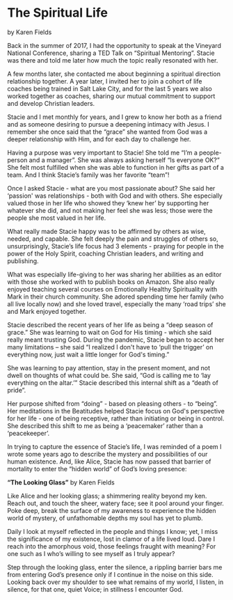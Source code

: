 # The Spiritual Life

by Karen Fields

Back in the summer of 2017, I had the opportunity to speak at the Vineyard National Conference, sharing a TED Talk on
“Spiritual Mentoring”. Stacie was there and told me later how much the topic really resonated with her.

A few months later, she contacted me about beginning a spiritual direction relationship together. A year later, I
invited her to join a cohort of life coaches being trained in Salt Lake City, and for the last 5 years we also worked
together as coaches, sharing our mutual commitment to support and develop Christian leaders.

Stacie and I met monthly for years, and I grew to know her both as a friend and as someone desiring to pursue a
deepening intimacy with Jesus. I remember she once said that the “grace” she wanted from God was a deeper relationship
with Him, and for each day to challenge her.

Having a purpose was very important to Stacie! She told me “I’m a people-person and a manager”. She was always asking
herself “Is everyone OK?” She felt most fulfilled when she was able to function in her gifts as part of a team. And I
think Stacie’s family was her favorite “team”!

Once I asked Stacie - what are you most passionate about? She said her ‘passion' was relationships - both with God and
with others. She especially valued those in her life who showed they ‘knew her’ by supporting her whatever she did, and
not making her feel she was less; those were the people she most valued in her life.

What really made Stacie happy was to be affirmed by others as wise, needed, and capable. She felt deeply the pain and
struggles of others so, unsurprisingly, Stacie’s life focus had 3 elements - praying for people in the power of the Holy
Spirit, coaching Christian leaders, and writing and publishing.

What was especially life-giving to her was sharing her abilities as an editor with those she worked with to publish
books on Amazon. She also really enjoyed teaching several courses on Emotionally Healthy Spirituality with Mark in their
church community. She adored spending time her family (who all live locally now) and she loved travel, especially the
many ‘road trips’ she and Mark enjoyed together.

Stacie described the recent years of her life as being a “deep season of grace.” She was learning to wait on God for His
timing - which she said really meant trusting God. During the pandemic, Stacie began to accept her many limitations –
she said “I realized I don't have to ‘pull the trigger’ on everything now, just wait a little longer for God's timing.”

She was learning to pay attention, stay in the present moment, and not dwell on thoughts of what could be. She said,
“God is calling me to ‘lay everything on the altar.’” Stacie described this internal shift as a “death of pride”.

Her purpose shifted from “doing” - based on pleasing others - to “being”. Her meditations in the Beatitudes helped
Stacie focus on God's perspective for her life - one of being receptive, rather than initiating or being in control. She
described this shift to me as being a ‘peacemaker’ rather than a ‘peacekeeper’.

In trying to capture the essence of Stacie’s life, I was reminded of a poem I wrote some years ago to describe the
mystery and possibilities of our human existence. And, like Alice, Stacie has now passed that barrier of mortality to
enter the “hidden world” of God’s loving presence:


**“The Looking Glass”** by Karen Fields

Like Alice and her looking glass; a shimmering reality beyond my ken. Reach out, and touch the sheer, watery face; see
it pool around your finger. Poke deep, break the surface of my awareness to experience the hidden world of mystery, of
unfathomable depths my soul has yet to plumb.

Daily I look at myself reflected in the people and things I know; yet, I miss the significance of my existence, lost in
clamor of a life lived loud. Dare I reach into the amorphous void, those feelings fraught with meaning? For one such as
I who’s willing to see myself as I truly appear?

Step through the looking glass, enter the silence, a rippling barrier bars me from entering God’s presence only if I
continue in the noise on this side. Looking back over my shoulder to see what remains of my world, I listen, in silence,
for that one, quiet Voice; in stillness I encounter God.